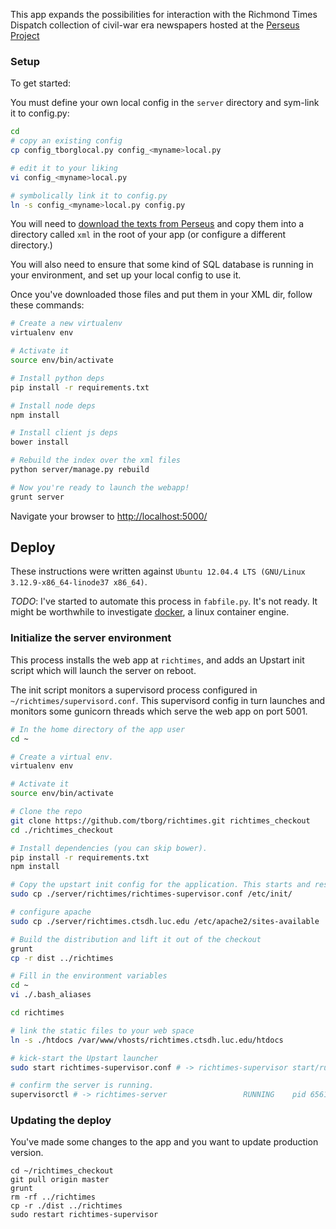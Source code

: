 This app expands the possibilities for interaction with the Richmond Times Dispatch collection of civil-war era newspapers hosted at the [Perseus Project](http://www.perseus.tufts.edu/hopper/collection?collection=Perseus:collection:RichTimes)

### Setup

To get started:

You must define your own local config in the `server` directory and sym-link it
to config.py:

```bash
cd 
# copy an existing config
cp config_tborglocal.py config_<myname>local.py

# edit it to your liking
vi config_<myname>local.py

# symbolically link it to config.py
ln -s config_<myname>local.py config.py
```

You will need to [download the texts from Perseus](http://www.perseus.tufts.edu/hopper/opensource/download) and copy them into a directory called `xml` in the root of your app (or configure a different directory.)

You will also need to ensure that some kind of SQL database is running in your
environment, and set up your local config to use it.

Once you've downloaded those files and put them in your XML dir, follow these
commands:

```bash
# Create a new virtualenv
virtualenv env

# Activate it
source env/bin/activate

# Install python deps
pip install -r requirements.txt

# Install node deps
npm install

# Install client js deps
bower install

# Rebuild the index over the xml files
python server/manage.py rebuild

# Now you're ready to launch the webapp!
grunt server
```

Navigate your browser to [http://localhost:5000/](http://localhost:5000/)

## Deploy

These instructions were written against `Ubuntu 12.04.4 LTS (GNU/Linux 3.12.9-x86_64-linode37 x86_64)`.

_TODO_: I've started to automate this process in `fabfile.py`. It's not ready. It might be worthwhile to investigate [docker](https://www.docker.io/), a linux container engine.

### Initialize the server environment

This process installs the web app at `richtimes`, and adds an Upstart init
script which will launch the server on reboot.

The init script monitors a supervisord process configured in `~/richtimes/supervisord.conf`.
This supervisord config in turn launches and monitors some gunicorn threads which serve
the web app on port 5001.

```bash
# In the home directory of the app user
cd ~

# Create a virtual env.
virtualenv env

# Activate it
source env/bin/activate

# Clone the repo
git clone https://github.com/tborg/richtimes.git richtimes_checkout
cd ./richtimes_checkout

# Install dependencies (you can skip bower).
pip install -r requirements.txt
npm install

# Copy the upstart init config for the application. This starts and respawns supervisord on boot.
sudo cp ./server/richtimes/richtimes-supervisor.conf /etc/init/

# configure apache
sudo cp ./server/richtimes.ctsdh.luc.edu /etc/apache2/sites-available

# Build the distribution and lift it out of the checkout
grunt
cp -r dist ../richtimes

# Fill in the environment variables
cd ~
vi ./.bash_aliases

cd richtimes

# link the static files to your web space
ln -s ./htdocs /var/www/vhosts/richtimes.ctsdh.luc.edu/htdocs

# kick-start the Upstart launcher
sudo start richtimes-supervisor.conf # -> richtimes-supervisor start/running, process 6553

# confirm the server is running. 
supervisorctl # -> richtimes-server                 RUNNING    pid 6561, uptime 0:00:03
```

### Updating the deploy

You've made some changes to the app and you want to update production version.

```
cd ~/richtimes_checkout
git pull origin master
grunt
rm -rf ../richtimes
cp -r ./dist ../richtimes
sudo restart richtimes-supervisor
```